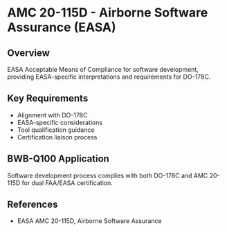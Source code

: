 # AMC 20-115D - Airborne Software Assurance (EASA)

## Overview

EASA Acceptable Means of Compliance for software development, providing EASA-specific interpretations and requirements for DO-178C.

## Key Requirements

- Alignment with DO-178C
- EASA-specific considerations
- Tool qualification guidance
- Certification liaison process

## BWB-Q100 Application

Software development process complies with both DO-178C and AMC 20-115D for dual FAA/EASA certification.

## References

- EASA AMC 20-115D, Airborne Software Assurance
